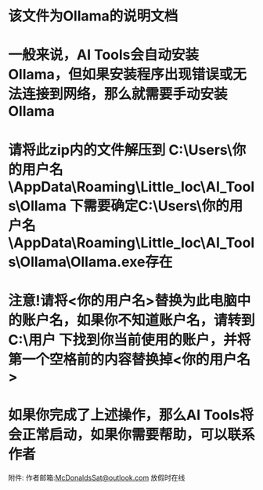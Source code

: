 # 该文件为Ollama的说明文档
# 一般来说，AI Tools会自动安装Ollama，但如果安装程序出现错误或无法连接到网络，那么就需要手动安装Ollama
# 请将此zip内的文件解压到 C:\Users\你的用户名\AppData\Roaming\Little_Ioc\AI_Tools\Ollama 下需要确定C:\Users\你的用户名\AppData\Roaming\Little_Ioc\AI_Tools\Ollama\Ollama.exe存在
# 注意!请将<你的用户名>替换为此电脑中的账户名，如果你不知道账户名，请转到 C:\用户 下找到你当前使用的账户，并将第一个空格前的内容替换掉<你的用户名>
# 如果你完成了上述操作，那么AI Tools将会正常启动，如果你需要帮助，可以联系作者

附件:
作者邮箱:McDonaldsSat@outlook.com
放假时在线
